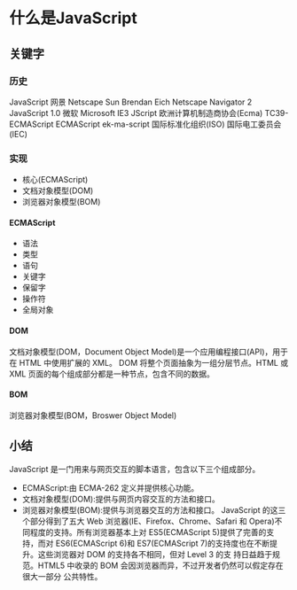 # 什么是JavaScript

## 关键字
### 历史
JavaScript
网景 Netscape   Sun
Brendan Eich 
Netscape Navigator 2 JavaScript 1.0
微软 Microsoft
IE3 JScript
欧洲计算机制造商协会(Ecma) TC39-ECMAScript
ECMAScript ek-ma-script
国际标准化组织(ISO) 国际电工委员会(IEC)

### 实现
- 核心(ECMAScript)
- 文档对象模型(DOM)
- 浏览器对象模型(BOM)
#### ECMAScript
- 语法
- 类型
- 语句
- 关键字
- 保留字
- 操作符
- 全局对象

#### DOM
文档对象模型(DOM，Document Object Model)是一个应用编程接口(API)，用于在 HTML 中使用扩展的 XML。
DOM 将整个页面抽象为一组分层节点。HTML 或 XML 页面的每个组成部分都是一种节点，包含不同的数据。

#### BOM
浏览器对象模型(BOM，Broswer Object Model)

## 小结
JavaScript 是一门用来与网页交互的脚本语言，包含以下三个组成部分。
- ECMAScript:由 ECMA-262 定义并提供核心功能。
- 文档对象模型(DOM):提供与网页内容交互的方法和接口。
- 浏览器对象模型(BOM):提供与浏览器交互的方法和接口。
JavaScript 的这三个部分得到了五大 Web 浏览器(IE、Firefox、Chrome、Safari 和 Opera)不同程度的支持。所有浏览器基本上对 ES5(ECMAScript 5)提供了完善的支持，而对 ES6(ECMAScript 6)和 ES7(ECMAScript 7)的支持度也在不断提升。这些浏览器对 DOM 的支持各不相同，但对 Level 3 的支 持日益趋于规范。HTML5 中收录的 BOM 会因浏览器而异，不过开发者仍然可以假定存在很大一部分 公共特性。